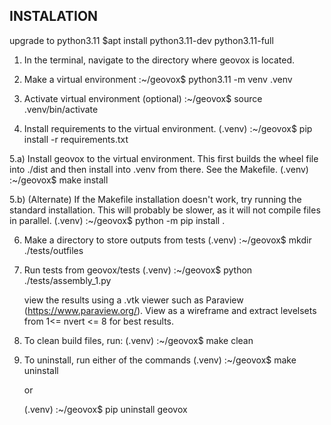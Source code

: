 ## INSTALATION
upgrade to python3.11
	$apt install python3.11-dev python3.11-full

1) In the terminal, navigate to the directory where geovox is located.

2) Make a virtual environment
	<username>:~/geovox$ python3.11 -m venv .venv

3) Activate virtual environment (optional)
	<username>:~/geovox$ source .venv/bin/activate

4) Install requirements to the virtual environment.
	(.venv) <username>:~/geovox$ pip install -r requirements.txt

5.a) Install geovox to the virtual environment. This first builds the wheel file into ./dist and then install into .venv from there. See the Makefile.
	(.venv) <username>:~/geovox$ make install

5.b) (Alternate) If the Makefile installation doesn't work, try running the standard installation. This will probably be slower, as it will not compile files in parallel.
	(.venv) <username>:~/geovox$ python -m pip install .

6) Make a directory to store outputs from tests
	(.venv) <username>:~/geovox$ mkdir ./tests/outfiles

7) Run tests from geovox/tests
	(.venv) <username>:~/geovox$ python ./tests/assembly_1.py

	view the results using a .vtk viewer such as Paraview (https://www.paraview.org/). View as a wireframe and extract levelsets from 1<= nvert <= 8 for best results.

8) To clean build files, run:
	(.venv) <username>:~/geovox$ make clean

9) To uninstall, run either of the commands
	(.venv) <username>:~/geovox$ make uninstall

	or 

	(.venv) <username>:~/geovox$ pip uninstall geovox
